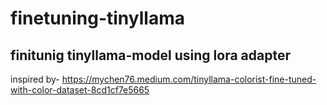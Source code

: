 # finetuning-tinyllama
## finitunig tinyllama-model using lora adapter 

inspired by- https://mychen76.medium.com/tinyllama-colorist-fine-tuned-with-color-dataset-8cd1cf7e5665
 
